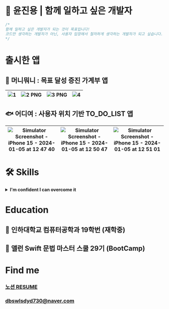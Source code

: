 # 🍎 윤진용 | 함께 일하고 싶은 개발자

```swift
/*
함께 일하고 싶은 개발자가 되는 것이 목표입니다!
코드만 생각하는 개발자가 아닌, 사용자 입장에서 철저하게 생각하는 개발자가 되고 싶습니다.
*/
```

# 출시한 앱
## 🐽 머니뭐니 : 목표 달성 증진 가계부 앱
![1](https://github.com/jinyongyun/WHAT_IS_MONEY_IOS/assets/102133961/55e6c970-c982-497f-bec8-b80f9c39f44f)| ![2 PNG](https://github.com/jinyongyun/WHAT_IS_MONEY_IOS/assets/102133961/a3242b64-592b-4e98-92ae-ee063fce2698)| ![3 PNG](https://github.com/jinyongyun/WHAT_IS_MONEY_IOS/assets/102133961/521ba961-3b76-4ce5-a2ad-d0b3278be9e5)| ![4](https://github.com/jinyongyun/WHAT_IS_MONEY_IOS/assets/102133961/69466445-b233-411c-a048-44404b3893a8)
----- | ----- | ----- | ----- 

## 🐟 어디여 : 사용자 위치 기반 TO_DO_LIST 앱
![Simulator Screenshot - iPhone 15 - 2024-01-05 at 12 47 40](https://github.com/jinyongyun/Eodiyeo/assets/102133961/ca2619e5-c5a8-4a8b-bff4-0425dcba654d)| ![Simulator Screenshot - iPhone 15 - 2024-01-05 at 12 50 47](https://github.com/jinyongyun/Eodiyeo/assets/102133961/37a8d501-86cc-459d-9ce2-6c8b60f3d200)| ![Simulator Screenshot - iPhone 15 - 2024-01-05 at 12 51 01](https://github.com/jinyongyun/Eodiyeo/assets/102133961/7bcf7802-c637-42a8-ad5b-c344f0cb4345)
----- | ----- | ----- 



# 🛠  Skills
<details>
<summary><b>I'm confident I can overcome it</b></summary>
  <br>
<div markdown="1">

**Swift**

- Swift의 기본 문법을 이해하고 사용합니다.
- 동기 / 비동기 처리와 GCD(Grand Central Dispatch)를 이해하고 있습니다.
- ARC 작동 방식을 이해하고 있습니다.
- 에러처리, 네트워킹, 제네릭 문법에 대해 이해하고 사용합니다.

**iOS / UIKit**

- 2개의 앱 출시를 진행한 경험이 있습니다.
- AutoLayout을 활용한 개발이 가능하며, Storyboard를 통한 UI개발과 Code를 통한 UI개발 모두 가능합니다.
- Modulization에 대한 이해와 경험을 가지고 있습니다.

**iOS / SwiftUI**

- 선언형 UI 개발 방식인 SwiftUI를 이용해 자산관리 샘플 앱을 만든 경험이 있습니다.
- SwiftUI를 이용해서 복잡한 레이아웃의 앱을 구성할 수 있습니다.

**iOS / Architecture**

- MVC 패턴으로 앱과 샘플앱을 다수 제작한 바 있습니다.
- MVC와 MVVM 패턴의 차이를 설명할 수 있습니다.

**iOS 프레임워크, 라이브러리**

- **UIKit, SwiftUI** - UIKit과 SwiftUI를 활용하여 앱을 개발할 수 있습니다.
- **SnapKit** - AutoLayout을 손쉽게 구현할 수 있습니다.
- **CoreLocation** - 사용자의 위치를 실시간으로 가져올 수 있습니다.
- **AlamoFire** - URLSession보다 코드를 더 가독성 있게 사용하며 api통신을 할 수있습니다.
- **KingFisher** - 이미지를 캐싱하여 재접근시 이미지 로딩 시간을 줄여서 사용할 수 있습니다.
- **Firebase** - Firebase를 사용하여 데이터를 Firebase 서버에 저장,삭제,수정,조회 할 수 있습니다.
- **UserNotifications** - 사용자가 지정한 notificationRequest를 UNCenter에 등록하고 알림을 불러올 수 있습니다.
- **UICollectionViewCompositionalLayout** - ****UICollectionViewController의 section 별 복잡한 레이아웃을 구현할 수 있습니다.

</div>
</details>


# Education
## 🌴 인하대학교 컴퓨터공학과 19학번 (재학중)
## 🍎 앨런 Swift 문법 마스터 스쿨 29기 (BootCamp)


# Find me 
### [노션 RESUME](https://band-icebreaker-270.notion.site/04886ec6e85a4487bf03ec392e407663?pvs=4)
### dbswlsdyd730@naver.com
